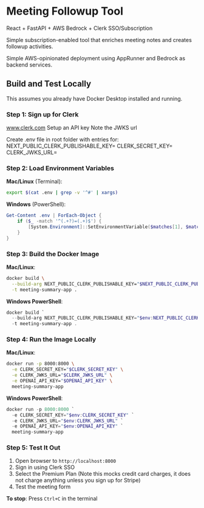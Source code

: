 # Meeting Followup Tool
React + FastAPI + AWS Bedrock + Clerk SSO/Subscription

Simple subscription-enabled tool that enriches meeting notes and creates followup activities.

Simple AWS-opinionated deployment using AppRunner and Bedrock as backend services.

## Build and Test Locally

This assumes you already have Docker Desktop installed and running.

### Step 1: Sign up for Clerk

www.clerk.com
Setup an API key
Note the JWKS url

Create .env file in root folder with entries for:
NEXT_PUBLIC_CLERK_PUBLISHABLE_KEY=
CLERK_SECRET_KEY=
CLERK_JWKS_URL=

### Step 2: Load Environment Variables

**Mac/Linux** (Terminal):
```bash
export $(cat .env | grep -v '^#' | xargs)
```

**Windows** (PowerShell):
```powershell
Get-Content .env | ForEach-Object {
    if ($_ -match '^(.+?)=(.+)$') {
        [System.Environment]::SetEnvironmentVariable($matches[1], $matches[2])
    }
}
```

### Step 3: Build the Docker Image

**Mac/Linux**:
```bash
docker build \
  --build-arg NEXT_PUBLIC_CLERK_PUBLISHABLE_KEY="$NEXT_PUBLIC_CLERK_PUBLISHABLE_KEY" \
  -t meeting-summary-app .
```

**Windows PowerShell**:
```powershell
docker build `
  --build-arg NEXT_PUBLIC_CLERK_PUBLISHABLE_KEY="$env:NEXT_PUBLIC_CLERK_PUBLISHABLE_KEY" `
  -t meeting-summary-app .
```

### Step 4: Run the Image Locally

**Mac/Linux**:
```bash
docker run -p 8000:8000 \
  -e CLERK_SECRET_KEY="$CLERK_SECRET_KEY" \
  -e CLERK_JWKS_URL="$CLERK_JWKS_URL" \
  -e OPENAI_API_KEY="$OPENAI_API_KEY" \
  meeting-summary-app
```

**Windows PowerShell**:
```powershell
docker run -p 8000:8000 `
  -e CLERK_SECRET_KEY="$env:CLERK_SECRET_KEY" `
  -e CLERK_JWKS_URL="$env:CLERK_JWKS_URL" `
  -e OPENAI_API_KEY="$env:OPENAI_API_KEY" `
  meeting-summary-app
```

### Step 5: Test It Out

1. Open browser to `http://localhost:8000`
2. Sign in using Clerk SSO
3. Select the Premium Plan (Note this mocks credit card charges, it does not charge anything unless you sign up for Stripe)
3. Test the meeting form 

**To stop**: Press `Ctrl+C` in the terminal